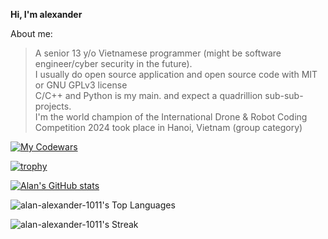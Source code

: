 **Hi, I'm alexander**

About me:
>A senior 13 y/o Vietnamese programmer (might be software engineer/cyber security in the future).\
>I usually do open source application and open source code with MIT or GNU GPLv3 license\
>C/C++ and Python is my main.
>and expect a quadrillion sub-sub-projects.\
>I'm the world champion of the International Drone & Robot Coding Competition 2024 took place in Hanoi, Vietnam (group category)

[![My Codewars](https://www.codewars.com/users/alan_alexander/badges/large)](https://www.codewars.com/users/alan_alexander/badges/large)

[![trophy](https://github-profile-trophy.vercel.app/?username=alan-alexander-1011&theme=apprentice&margin-w=15&no-frame=true)](https://github.com/ryo-ma/github-profile-trophy)

[![Alan's GitHub stats](https://github-readme-stats.vercel.app/api?username=alan-alexander-1011&theme=transparent&bg_color=00000000&title_color=FFFFFFFF)](https://github.com/anuraghazra/github-readme-stats)

![alan-alexander-1011's Top Languages](https://github-readme-stats.vercel.app/api/top-langs/?username=alan-alexander-1011&theme=dark&show_icons=true&hide_border=false&layout=compact)

![alan-alexander-1011's Streak](https://github-readme-streak-stats.herokuapp.com/?user=alan-alexander-1011&theme=dark&hide_border=false)
